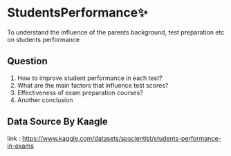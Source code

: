 # StudentsPerformance✨
To understand the influence of the parents background, test preparation etc on students performance

## Question
1. How to improve student performance in each test?
2. What are the main factors that influence test scores?
3. Effectiveness of exam preparation courses?
4. Another conclusion

## Data Source By Kaagle
link : https://www.kaggle.com/datasets/spscientist/students-performance-in-exams
